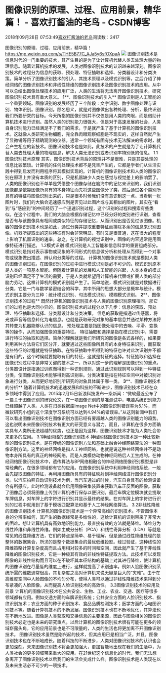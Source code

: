 
# 图像识别的原理、过程、应用前景，精华篇！ - 喜欢打酱油的老鸟 - CSDN博客


2018年09月28日 07:53:49[喜欢打酱油的老鸟](https://me.csdn.net/weixin_42137700)阅读数：2417


图像识别的原理、过程、应用前景，精华篇！
https://mp.weixin.qq.com/s/THE5B77C_AJa5y6sfOXpaA
![](https://img-blog.csdn.net/20180928075342777?watermark/2/text/aHR0cHM6Ly9ibG9nLmNzZG4ubmV0L3dlaXhpbl80MjEzNzcwMA==/font/5a6L5L2T/fontsize/400/fill/I0JBQkFCMA==/dissolve/70)
图像识别技术是信息时代的一门重要的技术，其产生目的是为了让计算机代替人类去处理大量的物理信息。随着计算机技术的发展，人类对图像识别技术的认识越来越深刻。图像识别技术的过程分为信息的获取、预处理、特征抽取和选择、分类器设计和分类决策。简单分析了图像识别技术的引入、其技术原理以及模式识别等，之后介绍了神经网络的图像识别技术和非线性降维的图像识别技术及图像识别技术的应用。从中可以总结出图像处理技术的应用广泛，人类的生活将无法离开图像识别技术，研究图像识别技术具有重大意义。
**1****、图像识别技术的引入**
图像识别是人工智能的一个重要领域。图像识别的发展经历了三个阶段：文字识别、数字图像处理与识别、物体识别。图像识别，顾名思义，就是对图像做出各种处理、分析，最终识别我们所要研究的目标。今天所指的图像识别并不仅仅是用人类的肉眼，而是借助计算机技术进行识别。虽然人类的识别能力很强大，但是对于高速发展的社会，人类自身识别能力已经满足不了我们的需求，于是就产生了基于计算机的图像识别技术。这就像人类研究生物细胞，完全靠肉眼观察细胞是不现实的，这样自然就产生了显微镜等用于精确观测的仪器。通常一个领域有固有技术无法解决的需求时，就会产生相应的新技术。图像识别技术也是如此，此技术的产生就是为了让计算机代替人类去处理大量的物理信息，解决人类无法识别或者识别率特别低的信息。
1.1图像识别技术原理
其实，图像识别技术背后的原理并不是很难，只是其要处理的信息比较繁琐。计算机的任何处理技术都不是凭空产生的，它都是学者们从生活实践中得到启发而利用程序将其模拟实现的。计算机的图像识别技术和人类的图像识别在原理上并没有本质的区别，只是机器缺少人类在感觉与视觉差上的影响罢了。人类的图像识别也不单单是凭借整个图像存储在脑海中的记忆来识别的，我们识别图像都是依靠图像所具有的本身特征而先将这些图像分了类，然后通过各个类别所具有的特征将图像识别出来的，只是很多时候我们没有意识到这一点。当看到一张图片时，我们的大脑会迅速感应到是否见过此图片或与其相似的图片。其实在“看到”与“感应到”的中间经历了一个迅速识别过程，这个识别的过程和搜索有些类似。在这个过程中，我们的大脑会根据存储记忆中已经分好的类别进行识别，查看是否有与该图像具有相同或类似特征的存储记忆，从而识别出是否见过该图像。机器的图像识别技术也是如此，通过分类并提取重要特征而排除多余的信息来识别图像。机器所提取出的这些特征有时会非常明显，有时又是很普通，这在很大的程度上影响了机器识别的速率。总之，在计算机的视觉识别中，图像的内容通常是用图像特征进行描述。
1.2模式识别
模式识别是人工智能和信息科学的重要组成部分。模式识别是指对表示事物或现象的不同形式的信息做分析和处理从而得到一个对事物或现象做出描述、辨认和分类等的过程。
计算机的图像识别技术就是模拟人类的图像识别过程。在图像识别的过程中进行模式识别是必不可少的。模式识别原本是人类的一项基本智能。但随着计算机的发展和人工智能的兴起，人类本身的模式识别已经满足不了生活的需要，于是人类就希望用计算机来代替或扩展人类的部分脑力劳动。这样计算机的模式识别就产生了。简单地说，模式识别就是对数据进行分类，它是一门与数学紧密结合的科学，其中所用的思想大部分是概率与统计。模式识别主要分为三种：统计模式识别、句法模式识别、模糊模式识别。
**2****、图像识别技术的过程**
既然计算机的图像识别技术与人类的图像识别原理相同，那它们的过程也是大同小异的。图像识别技术的过程分以下几步：信息的获取、预处理、特征抽取和选择、分类器设计和分类决策。
信息的获取是指通过传感器，将光或声音等信息转化为电信息。也就是获取研究对象的基本信息并通过某种方法将其转变为机器能够认识的信息。
预处理主要是指图像处理中的去噪、平滑、变换等的操作，从而加强图像的重要特征。
特征抽取和选择是指在模式识别中，需要进行特征的抽取和选择。简单的理解就是我们所研究的图像是各式各样的，如果要利用某种方法将它们区分开，就要通过这些图像所具有的本身特征来识别，而获取这些特征的过程就是特征抽取。在特征抽取中所得到的特征也许对此次识别并不都是有用的，这个时候就要提取有用的特征，这就是特征的选择。特征抽取和选择在图像识别过程中是非常关键的技术之一，所以对这一步的理解是图像识别的重点。
分类器设计是指通过训练而得到一种识别规则，通过此识别规则可以得到一种特征分类，使图像识别技术能够得到高识别率。分类决策是指在特征空间中对被识别对象进行分类，从而更好地识别所研究的对象具体属于哪一类。
**3****、图像识别技术的分析**
随着计算机技术的迅速发展和科技的不断进步，图像识别技术已经在众多领域中得到了应用。2015年2月15日新浪科技发布一条新闻：“微软最近公布了一篇关于图像识别的研究论文，在一项图像识别的基准测试中，电脑系统识别能力已经超越了人类。人类在归类数据库Image Net中的图像识别错误率为5.1%，而微软研究小组的这个深度学习系统可以达到4.94%的错误率。”从这则新闻中我们可以看出图像识别技术在图像识别方面已经有要超越人类的图像识别能力的趋势。这也说明未来图像识别技术有更大的研究意义与潜力。而且，计算机在很多方面确实具有人类所无法超越的优势，也正是因为这样，图像识别技术才能为人类社会带来更多的应用。
3.1神经网络的图像识别技术
神经网络图像识别技术是一种比较新型的图像识别技术，是在传统的图像识别方法和基础上融合神经网络算法的一种图像识别方法。这里的神经网络是指人工神经网络，也就是说这种神经网络并不是动物本身所具有的真正的神经网络，而是人类模仿动物神经网络后人工生成的。在神经网络图像识别技术中，遗传算法与BP网络相融合的神经网络图像识别模型是非常经典的，在很多领域都有它的应用。在图像识别系统中利用神经网络系统，一般会先提取图像的特征，再利用图像所具有的特征映射到神经网络进行图像识别分类。以汽车拍照自动识别技术为例，当汽车通过的时候，汽车自身具有的检测设备会有所感应。此时检测设备就会启用图像采集装置来获取汽车正反面的图像。获取了图像后必须将图像上传到计算机进行保存以便识别。最后车牌定位模块就会提取车牌信息，对车牌上的字符进行识别并显示最终的结果。在对车牌上的字符进行识别的过程中就用到了基于模板匹配算法和基于人工神经网络算法。
3.2非线性降维的图像识别技术
计算机的图像识别技术是一个异常高维的识别技术。不管图像本身的分辨率如何，其产生的数据经常是多维性的，这给计算机的识别带来了非常大的困难。想让计算机具有高效地识别能力，最直接有效的方法就是降维。降维分为线性降维和非线性降维。例如主成分分析（PCA）和线性奇异分析（LDA）等就是常见的线性降维方法，它们的特点是简单、易于理解。但是通过线性降维处理的是整体的数据集合，所求的是整个数据集合的最优低维投影。经过验证，这种线性的降维策略计算复杂度高而且占用相对较多的时间和空间，因此就产生了基于非线性降维的图像识别技术，它是一种极其有效的非线性特征提取方法。此技术可以发现图像的非线性结构而且可以在不破坏其本征结构的基础上对其进行降维，使计算机的图像识别在尽量低的维度上进行，这样就提高了识别速率。例如人脸图像识别系统所需的维数通常很高，其复杂度之高对计算机来说无疑是巨大的“灾难”。由于在高维度空间中人脸图像的不均匀分布，使得人类可以通过非线性降维技术来得到分布紧凑的人脸图像，从而提高人脸识别技术的高效性。
3.3图像识别技术的应用及前景
计算机的图像识别技术在公共安全、生物、工业、农业、交通、医疗等很多领域都有应用。例如交通方面的车牌识别系统；公共安全方面的人脸识别技术、指纹识别技术；农业方面的种子识别技术、食品品质检测技术；医学方面的心电图识别技术等。随着计算机技术的不断发展，图像识别技术也在不断地优化，其算法也在不断地改进。图像是人类获取和交换信息的主要来源，因此与图像相关的图像识别技术必定也是未来的研究重点。以后计算机的图像识别技术很有可能在更多的领域崭露头角，它的应用前景也是不可限量的，人类的生活也将更加离不开图像识别技术。
图像识别技术虽然是刚兴起的技术，但其应用已是相当广泛。并且，图像识别技术也在不断地成长，随着科技的不断进步，人类对图像识别技术的认识也会更加深刻。未来图像识别技术将会更加强大，更加智能地出现在我们的生活中，为人类社会的更多领域带来重大的应用。在21世纪这个信息化的时代，我们无法想象离开了图像识别技术以后我们的生活会变成什么样。图像识别技术是人类现在以及未来生活必不可少的一项技术。



